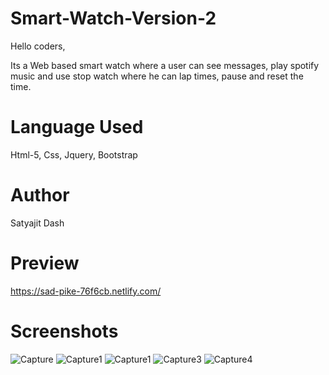 # Smart-Watch-Version-2
Hello coders,

Its a Web based smart watch where a user can see messages, play spotify music and use stop watch where he can lap times, pause and reset the time.

# Language Used

Html-5, Css, Jquery, Bootstrap

# Author
Satyajit Dash

# Preview
https://sad-pike-76f6cb.netlify.com/

# Screenshots
![Capture](https://user-images.githubusercontent.com/32846765/69655848-71993f80-109d-11ea-9a5f-47060792206e.PNG)
![Capture1](https://user-images.githubusercontent.com/32846765/69655887-81188880-109d-11ea-9bfb-f7dfada5a441.PNG)
![Capture1](https://user-images.githubusercontent.com/32846765/69655887-81188880-109d-11ea-9bfb-f7dfada5a441.PNG)
![Capture3](https://user-images.githubusercontent.com/32846765/69655941-a0afb100-109d-11ea-84ba-c5255cc75868.PNG)
![Capture4](https://user-images.githubusercontent.com/32846765/69655980-b02efa00-109d-11ea-85e3-34acede22660.PNG)





